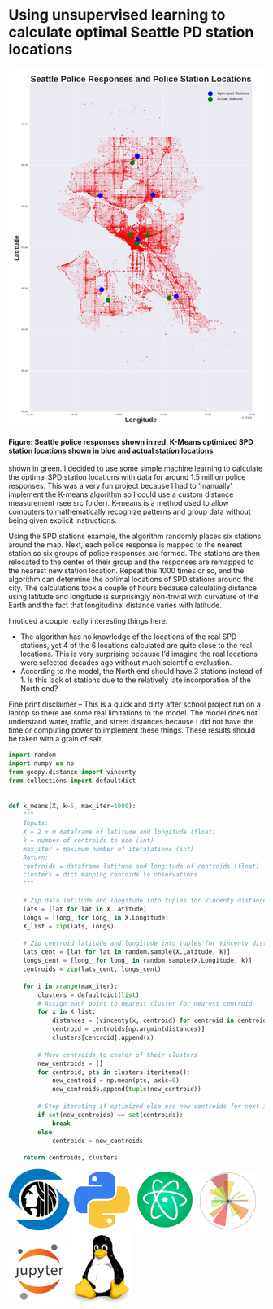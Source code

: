 <h1> Using unsupervised learning to calculate optimal Seattle PD station locations </h1>

<img src="images/pd_locations.png" width="800">
<h4> Figure: Seattle police responses shown in red. K-Means optimized SPD station locations shown in blue and actual station locations </h4> shown in green.
I decided to use some simple machine learning to calculate the optimal SPD station locations with data for around 1.5 million police responses. This was a very fun project because I had to ‘manually’ implement the K-means algorithm so I could use a custom distance measurement (see src folder). K-means is a method used to allow computers to mathematically recognize patterns and group data without being given explicit instructions.

Using the SPD stations example, the algorithm randomly places six stations around the map. Next, each police response is mapped to the nearest station so six groups of police responses are formed. The stations are then relocated to the center of their group and the responses are remapped to the nearest new station location. Repeat this 1000 times or so, and the algorithm can determine the optimal locations of SPD stations around the city. The calculations took a couple of hours because calculating distance using latitude and longitude is surprisingly non-trivial with curvature of the Earth and the fact that longitudinal distance varies with latitude.

I noticed a couple really interesting things here.
- The algorithm has no knowledge of the locations of the real SPD stations, yet 4 of the 6 locations calculated are quite close to the real locations. This is very surprising because I’d imagine the real locations were selected decades ago without much scientific evaluation.
- According to the model, the North end should have 3 stations instead of 1. Is this lack of stations due to the relatively late incorporation of the North end?

Fine print disclaimer – This is a quick and dirty after school project run on a laptop so there are some real limitations to the model. The model does not understand water, traffic, and street distances because I did not have the time or computing power to implement these things. These results should be taken with a grain of salt.


```python
import random
import numpy as np
from geopy.distance import vincenty
from collections import defaultdict


def k_means(X, k=5, max_iter=1000):
    """
    Inputs:
    X = 2 x m dataframe of latitude and longitude (float)
    k = number of centroids to use (int)
    max_iter = maximum number of iteratations (int)
    Return:
    centroids = dataframe latitude and longitude of centroids (float)
    clusters = dict mapping centoids to observations
    """

    # Zip data latitude and longitude into tuples for Vincenty distance
    lats = [lat for lat in X.Latitude]
    longs = [long_ for long_ in X.Longitude]
    X_list = zip(lats, longs)

    # Zip centroid latitude and longitude into tuples for Vincenty distance
    lats_cent = [lat for lat in random.sample(X.Latitude, k)]
    longs_cent = [long_ for long_ in random.sample(X.Longitude, k)]
    centroids = zip(lats_cent, longs_cent)

    for i in xrange(max_iter):
        clusters = defaultdict(list)
        # Assign each point to nearest cluster for nearest centroid
        for x in X_list:
            distances = [vincenty(x, centroid) for centroid in centroids]
            centroid = centroids[np.argmin(distances)]
            clusters[centroid].append(x)

        # Move centroids to center of their clusters
        new_centroids = []
        for centroid, pts in clusters.iteritems():
            new_centroid = np.mean(pts, axis=0)
            new_centroids.append(tuple(new_centroid))

        # Stop iterating if optimized else use new centroids for next iter
        if set(new_centroids) == set(centroids):
            break
        else:
            centroids = new_centroids

    return centroids, clusters
```

<img src="images/logos/seattle.png" width="120"> <img src="images/logos/python.png" width="120"> <img src="images/logos/atom.png" width="120"> <img src="images/logos/matplotlib.png" width="120"> <img src="images/logos/jupyter.png" width="120"> <img src="images/logos/linux.png" width="120">
